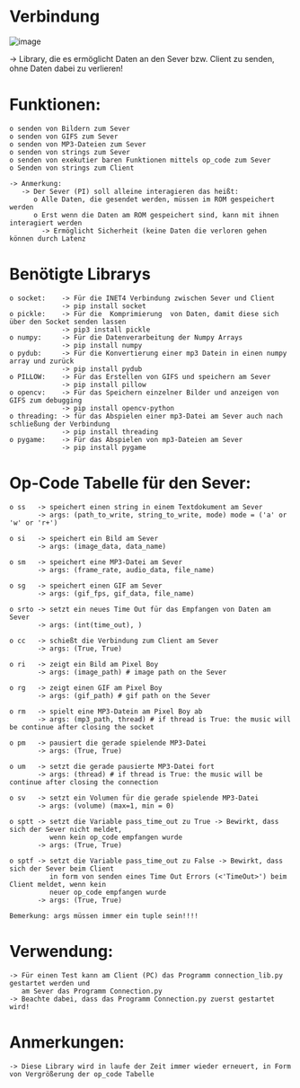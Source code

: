 # Verbindung
![image](https://user-images.githubusercontent.com/87471423/128171382-69617967-bb53-468e-81e2-62d5eac8264d.png)

-> Library, die es ermöglicht Daten an den Sever bzw. Client zu senden, ohne Daten dabei zu verlieren!

# Funktionen:
    o senden von Bildern zum Sever
    o senden von GIFS zum Sever
    o senden von MP3-Dateien zum Sever
    o senden von strings zum Sever
    o senden von exekutier baren Funktionen mittels op_code zum Sever
    o Senden von strings zum Client
    
    -> Anmerkung:
       -> Der Sever (PI) soll alleine interagieren das heißt:
          o Alle Daten, die gesendet werden, müssen im ROM gespeichert werden
          o Erst wenn die Daten am ROM gespeichert sind, kann mit ihnen interagiert werden
            -> Ermöglicht Sicherheit (keine Daten die verloren gehen können durch Latenz

# Benötigte Librarys
    o socket:    -> Für die INET4 Verbindung zwischen Sever und Client
                 -> pip install socket
    o pickle:    -> Für die  Komprimierung  von Daten, damit diese sich über den Socket senden lassen
                 -> pip3 install pickle
    o numpy:     -> Für die Datenverarbeitung der Numpy Arrays
                 -> pip install numpy
    o pydub:     -> Für die Konvertierung einer mp3 Datein in einen numpy array und zurück
                 -> pip install pydub
    o PILLOW:    -> Für das Erstellen von GIFS und speichern am Sever
                 -> pip install pillow
    o opencv:    -> Für das Speichern einzelner Bilder und anzeigen von GIFS zum debugging
                 -> pip install opencv-python
    o threading: -> für das Abspielen einer mp3-Datei am Sever auch nach schließung der Verbindung
                 -> pip install threading
    o pygame:    -> Für das Abspielen von mp3-Dateien am Sever
                 -> pip install pygame

# Op-Code Tabelle für den Sever:
    o ss   -> speichert einen string in einem Textdokument am Sever
           -> args: (path_to_write, string_to_write, mode) mode = ('a' or 'w' or 'r+')
           
    o si   -> speichert ein Bild am Sever
           -> args: (image_data, data_name)
           
    o sm   -> speichert eine MP3-Datei am Sever
           -> args: (frame_rate, audio_data, file_name)
           
    o sg   -> speichert einen GIF am Sever
           -> args: (gif_fps, gif_data, file_name)
           
    o srto -> setzt ein neues Time Out für das Empfangen von Daten am Sever
           -> args: (int(time_out), ) 
           
    o cc   -> schießt die Verbindung zum Client am Sever
           -> args: (True, True)
           
    o ri   -> zeigt ein Bild am Pixel Boy
           -> args: (image_path) # image path on the Sever
           
    o rg   -> zeigt einen GIF am Pixel Boy
           -> args: (gif_path) # gif path on the Sever
           
    o rm   -> spielt eine MP3-Datein am Pixel Boy ab
           -> args: (mp3_path, thread) # if thread is True: the music will be continue after closing the socket
           
    o pm   -> pausiert die gerade spielende MP3-Datei
           -> args: (True, True)
           
    o um   -> setzt die gerade pausierte MP3-Datei fort
           -> args: (thread) # if thread is True: the music will be continue after closing the connection
           
    o sv   -> setzt ein Volumen für die gerade spielende MP3-Datei 
           -> args: (volume) (max=1, min = 0)
           
    o sptt -> setzt die Variable pass_time_out zu True -> Bewirkt, dass sich der Sever nicht meldet, 
              wenn kein op_code empfangen wurde
           -> args: (True, True)
           
    o sptf -> setzt die Variable pass_time_out zu False -> Bewirkt, dass sich der Sever beim Client
              in form von senden eines Time Out Errors (<'TimeOut>') beim Client meldet, wenn kein
              neuer op_code empfangen wurde
           -> args: (True, True)
           
    Bemerkung: args müssen immer ein tuple sein!!!!

# Verwendung:
    -> Für einen Test kann am Client (PC) das Programm connection_lib.py gestartet werden und
       am Sever das Programm Connection.py
    -> Beachte dabei, dass das Programm Connection.py zuerst gestartet wird!

# Anmerkungen:
    -> Diese Library wird in laufe der Zeit immer wieder erneuert, in Form von Vergrößerung der op_code Tabelle
   
